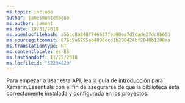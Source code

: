 ```yaml
---
ms.topic: include
author: jamesmontemagno
ms.author: jamont
ms.date: 10/31/2018
ms.openlocfilehash: a55cc8a848f746637fea00ea7d7dade27dc8b651
ms.sourcegitcommit: 676c5a6795ab4896ccd1b288424bf2040b1208aa
ms.translationtype: HT
ms.contentlocale: es-ES
ms.lasthandoff: 11/25/2018
ms.locfileid: "52294829"
---
```

Para empezar a usar esta API, lea la guía de [introducción](~/essentials/get-started.md) para Xamarin.Essentials con el fin de asegurarse de que la biblioteca está correctamente instalada y configurada en los proyectos.
